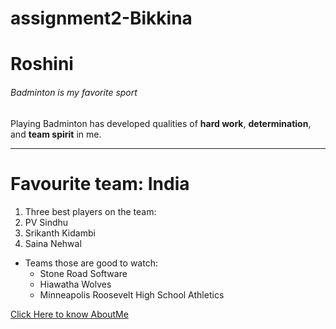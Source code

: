 # assignment2-Bikkina
# Roshini
###### Badminton is my favorite sport
  Playing Badminton has developed qualities of **hard work**, **determination**, and **team spirit** in me.
  
  
  ------------------
  # Favourite team: India
  1. Three best players on the team:
   1. PV Sindhu
   2. Srikanth Kidambi
   3. Saina Nehwal

* Teams those are good to watch:
  * Stone Road Software
  * Hiawatha Wolves
  * Minneapolis Roosevelt High School Athletics


 [Click Here to know AboutMe](https://github.com/S559200/assignment2-Bikkina/blob/main/AboutMe.md)
